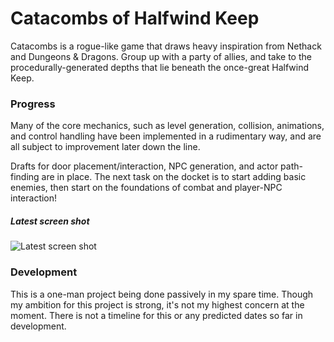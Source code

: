 # Catacombs of Halfwind Keep
Catacombs is a rogue-like game that draws heavy inspiration from Nethack and Dungeons & Dragons. Group up with a party of allies, and take to the procedurally-generated depths that lie beneath the once-great Halfwind Keep.

### Progress
Many of the core mechanics, such as level generation, collision, animations, and control handling have been implemented in a rudimentary way, and are all subject to improvement later down the line.

Drafts for door placement/interaction, NPC generation, and actor path-finding are in place. The next task on the docket is to start adding basic enemies, then start on the foundations of combat and player-NPC interaction!

##### Latest screen shot
![Latest screen shot](https://i.imgur.com/YWnC6mZ.gif)

### Development
This is a one-man project being done passively in my spare time. Though my ambition for this project is strong, it's not my highest concern at the moment. There is not a timeline for this or any predicted dates so far in development.
